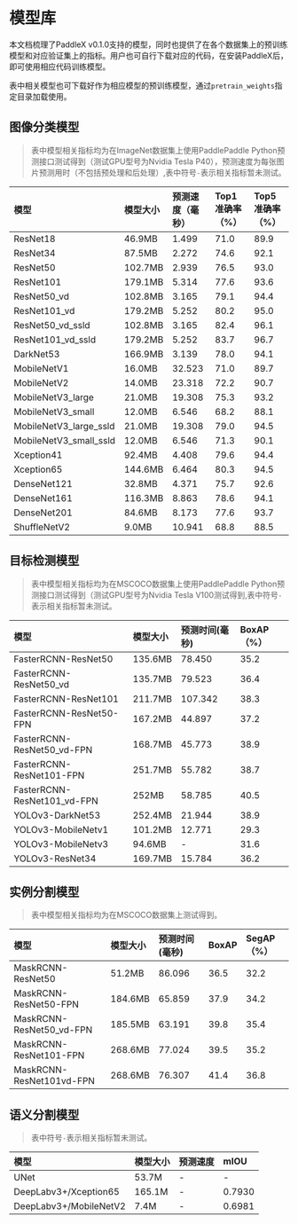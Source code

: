 # 模型库
本文档梳理了PaddleX v0.1.0支持的模型，同时也提供了在各个数据集上的预训练模型和对应验证集上的指标。用户也可自行下载对应的代码，在安装PaddleX后，即可使用相应代码训练模型。

表中相关模型也可下载好作为相应模型的预训练模型，通过`pretrain_weights`指定目录加载使用。

## 图像分类模型
> 表中模型相关指标均为在ImageNet数据集上使用PaddlePaddle Python预测接口测试得到（测试GPU型号为Nvidia Tesla P40），预测速度为每张图片预测用时（不包括预处理和后处理）,表中符号`-`表示相关指标暂未测试。


| 模型  | 模型大小 | 预测速度（毫秒） | Top1准确率（%） | Top5准确率（%） |
| :----|  :------- | :----------- | :--------- | :--------- |
| ResNet18| 46.9MB   | 1.499        | 71.0     | 89.9     |
| ResNet34| 87.5MB   | 2.272        | 74.6    | 92.1    |
| ResNet50| 102.7MB  | 2.939        | 76.5     | 93.0     |
| ResNet101 |179.1MB  | 5.314      | 77.6     | 93.6  |
| ResNet50_vd |102.8MB  | 3.165        | 79.1     | 94.4     |
| ResNet101_vd| 179.2MB  | 5.252       | 80.2   | 95.0     |
| ResNet50_vd_ssld |102.8MB  | 3.165        | 82.4     | 96.1     |
| ResNet101_vd_ssld| 179.2MB  | 5.252       | 83.7   | 96.7     |
| DarkNet53|166.9MB  | 3.139       | 78.0     | 94.1     |
| MobileNetV1 | 16.0MB   | 32.523        | 71.0     | 89.7    |
| MobileNetV2 | 14.0MB   | 23.318        | 72.2     | 90.7    |
| MobileNetV3_large|  21.0MB   | 19.308        | 75.3    | 93.2   |
| MobileNetV3_small |  12.0MB   | 6.546        | 68.2    | 88.1     |
| MobileNetV3_large_ssld|  21.0MB   | 19.308        | 79.0     | 94.5     |
| MobileNetV3_small_ssld |  12.0MB   | 6.546        | 71.3     | 90.1     |
| Xception41 |92.4MB   | 4.408       | 79.6    | 94.4     |
| Xception65 | 144.6MB  | 6.464       | 80.3     | 94.5     |
| DenseNet121 | 32.8MB   | 4.371       | 75.7     | 92.6     |
| DenseNet161|116.3MB  | 8.863       | 78.6     | 94.1     |
| DenseNet201|  84.6MB   | 8.173       | 77.6     | 93.7     |
| ShuffleNetV2 | 9.0MB   | 10.941        | 68.8     | 88.5     |

## 目标检测模型

> 表中模型相关指标均为在MSCOCO数据集上使用PaddlePaddle Python预测接口测试得到（测试GPU型号为Nvidia Tesla V100测试得到,表中符号`-`表示相关指标暂未测试。

| 模型    | 模型大小    | 预测时间(毫秒) | BoxAP（%） |
|:-------|:-----------|:-------------|:----------|
|FasterRCNN-ResNet50|135.6MB| 78.450 | 35.2 |
|FasterRCNN-ResNet50_vd| 135.7MB | 79.523 | 36.4 |
|FasterRCNN-ResNet101| 211.7MB | 107.342 | 38.3 |
|FasterRCNN-ResNet50-FPN| 167.2MB | 44.897 | 37.2 |
|FasterRCNN-ResNet50_vd-FPN|168.7MB | 45.773 | 38.9 |
|FasterRCNN-ResNet101-FPN| 251.7MB | 55.782 | 38.7 |
|FasterRCNN-ResNet101_vd-FPN |252MB | 58.785 | 40.5 |
|YOLOv3-DarkNet53|252.4MB | 21.944 | 38.9 |
|YOLOv3-MobileNetv1 |101.2MB | 12.771 | 29.3 |
|YOLOv3-MobileNetv3|94.6MB | - | 31.6 |
| YOLOv3-ResNet34|169.7MB | 15.784 | 36.2 |

## 实例分割模型

> 表中模型相关指标均为在MSCOCO数据集上测试得到。

| 模型 |模型大小 | 预测时间(毫秒) | BoxAP | SegAP（%） |
|:---------|:---------|:----------|:---------|:--------|
|MaskRCNN-ResNet50|51.2MB| 86.096 | 36.5 |32.2|
|MaskRCNN-ResNet50-FPN|184.6MB | 65.859 | 37.9 |34.2|
|MaskRCNN-ResNet50_vd-FPN |185.5MB | 63.191 | 39.8 |35.4|
|MaskRCNN-ResNet101-FPN|268.6MB | 77.024 | 39.5 |35.2|
|MaskRCNN-ResNet101vd-FPN |268.6MB | 76.307 | 41.4 |36.8|

## 语义分割模型

> 表中符号`-`表示相关指标暂未测试。

| 模型| 模型大小 | 预测速度 | mIOU |
|:--------|:----------|:----------|:----------|
| UNet|53.7M | - |-|
| DeepLabv3+/Xception65| 165.1M |- | 0.7930 |
| DeepLabv3+/MobileNetV2 | 7.4M | - | 0.6981 |
